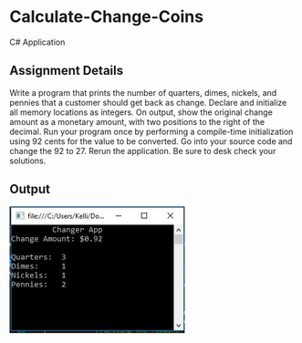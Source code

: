 # Calculate-Change-Coins
C# Application

## Assignment Details
Write a program that prints the number of quarters, dimes, nickels, and pennies that a customer should get back as change. Declare and initialize all memory locations as integers. On output, show the original change amount as a monetary amount, with two positions to the right of the decimal. Run your program once by performing a compile-time initialization using 92 cents for the value to be converted. Go into your source code and change the 92 to 27. Rerun the application. Be sure to desk check your solutions. 

## Output

![alt text](ChangerApp.JPG)
